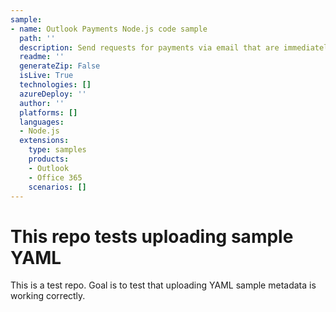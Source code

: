 ```yaml
---
sample:
- name: Outlook Payments Node.js code sample
  path: ''
  description: Send requests for payments via email that are immediately actionable by the recipient. The recipient can view their invoice, select a payment method, and approve payment, all from within Outlook. Try the Node.js server payment services sample to get up and running quickly. Refer to the README file in your project of choice for specifics on building and running the sample.
  readme: ''
  generateZip: False
  isLive: True
  technologies: []
  azureDeploy: ''
  author: ''
  platforms: []
  languages:
  - Node.js
  extensions:
    type: samples
    products:
    - Outlook
    - Office 365
    scenarios: []
---
```

# This repo tests uploading sample YAML
This is a test repo. Goal is to test that uploading YAML sample metadata is working correctly.
